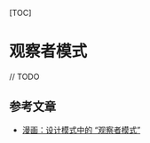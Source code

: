 [TOC]

# 观察者模式

// TODO

## 参考文章

- [漫画：设计模式中的 “观察者模式”](https://mp.weixin.qq.com/s/JHIzGc1c0EyT-LfuUhyTtA)